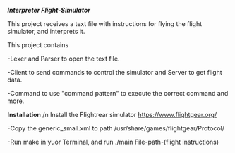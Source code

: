 ***Interpreter Flight-Simulator***


This project receives a text file with instructions for flying the flight simulator, and interprets it.

This project contains

-Lexer and Parser to open the text file.

-Client to send commands to control the simulator and Server to get flight data.

-Command to use "command pattern" to execute the correct command and more.

****Installation****
/n
Install the Flightrear simulator https://www.flightgear.org/

-Copy the generic_small.xml to path /usr/share/games/flightgear/Protocol/

-Run make in yuor Terminal, and run ./main File-path-(flight instructions)
